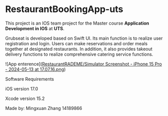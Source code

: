 # RestaurantBookingApp-uts

This project is an IOS team project for the Master course **Application Development in IOS** at **UTS**.

Grubseat is developed based on Swift UI. Its main function is to realize user registration and login. Users can make reservations and order meals together at designated restaurants. In addition, it also provides takeout delivery functions to realize comprehensive catering service functions.

![App enterence]([RestaurantRADEME/Simulator Screenshot - iPhone 15 Pro - 2024-05-13 at 17.07.16.png](https://github.com/RicksZhang/RestaurantBookingApp-uts/blob/main/RestaurantRADEME/Simulator%20Screenshot%20-%20iPhone%2015%20Pro%20-%202024-05-13%20at%2017.07.16.png))

Software Requirements

iOS version 17.0

Xcode version 15.2

Made by:
Mingxuan Zhang 14189866

